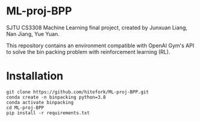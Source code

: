 # ML-proj-BPP
SJTU CS3308 Machine Learning final project, created by Junxuan Liang, Nan Jiang, Yue Yuan.

This repository contains an environment compatible with OpenAI Gym's API to solve the bin packing problem with reinforcement learning (RL).


# Installation
```
git clone https://github.com/hitefork/ML-proj-BPP.git
conda create -n binpacking python=3.8
conda activate binpacking
cd ML-proj-BPP
pip install -r requirements.txt
```

